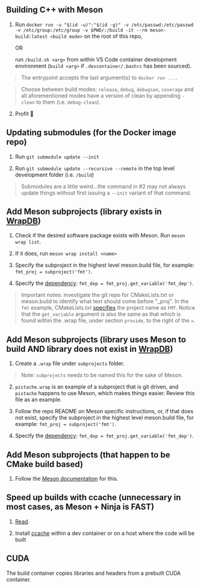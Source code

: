 ## Building C++ with Meson

1.  Run `docker run -u "$(id -u)":"$(id -g)" -v /etc/passwd:/etc/passwd -v /etc/group:/etc/group -v $PWD/:/build -it --rm meson-build:latest <build mode>` on the root of this repo,

    OR

    run `/build.sh <arg>` from within VS Code container development environment (`build <arg>` if `.devcontainer/.bashrc` has been sourced).

> The entrypoint accepts the last argument(s) to `docker run ...`.

> Choose between build modes: `release`, `debug`, `debugsan`, `coverage` and all aforementioned modes have a version of clean by appending `-clean` to them (i.e. `debug-clean`).

2. Profit 💯 
 
## Updating submodules (for the Docker image repo)

1. Run `git submodule update --init`

2. Run `git submodule update --recursive --remote` in the top level development folder (i.e. `/build`)
> Submodules are a little weird...the command in #2 may not always update things without first issuing a `--init` variant of that command.

## Add Meson subprojects (library exists in [WrapDB](https://mesonbuild.com/Wrapdb-projects.html))

1. Check if the desired software package exists with Meson.  Run `meson wrap list`.

2. If it does, run `meson wrap install <name>`

3. Specify the subproject in the highest level meson.build file, for example: `fmt_proj = subproject('fmt')`.

4. Specify the [dependency](https://mesonbuild.com/Dependencies.html#dependencies): `fmt_dep = fmt_proj.get_variable('fmt_dep')`.
> Important notes: investigate the git repo for CMakeLists.txt or meson.build to identify what text should come before "_proj".  In the `fmt` example, CMakeLists.txt [specifies](https://github.com/fmtlib/fmt/blob/master/CMakeLists.txt#L66) the project name as `FMT`.  Notice that the `get_variable` argument is also the same as that which is found within the .wrap file, under section `provide`, to the right of the `=`.

## Add Meson subprojects (library uses Meson to build AND library does not exist in [WrapDB](https://mesonbuild.com/Wrapdb-projects.html))

1. Create a `.wrap` file under `subprojects` folder.
> Note: `subprojects` needs to be named this for the sake of Meson.

2. `pistache.wrap` is an example of a subproject that is git driven, and `pistache` happens to use Meson, which makes things easier.  Review this file as an example.

3. Follow the repo README on Meson specific instructions, or, if that does not exist, specify the subproject in the highest level meson.build file, for example: `fmt_proj = subproject('fmt')`.

4. Specify the [dependency](https://mesonbuild.com/Dependencies.html#dependencies): `fmt_dep = fmt_proj.get_variable('fmt_dep')`.

## Add Meson subprojects (that happen to be CMake build based)

1. Follow the [Meson documentation](https://mesonbuild.com/CMake-module.html#cmake-subprojects) for this.

## Speed up builds with ccache (unnecessary in most cases, as Meson + Ninja is FAST)

1. [Read](https://mesonbuild.com/Feature-autodetection.html#ccache).

2. Install [ccache](https://ccache.dev/) within a dev container or on a host where the code will be built

## CUDA

The build container copies libraries and headers from a prebuilt CUDA container.
